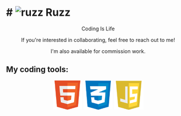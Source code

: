 # # <img src="./images/rzlogo.png" alt="ruzz" width="30" height="30"> Ruzz

<p align="center">Coding Is Life</p>
<p align="center">If you're interested in collaborating, feel free to reach out to me!</h5>
<p align="center">I'm also available for commission work.</p>

## My coding tools:
<div align="center">
    <img src="./images/html.png" alt="Html" width="80" height="80">
    <img src="./images/css.png" alt="Css" width="80" height="80">
    <img src="./images/js.png" alt="Js" width="80" height="80">
</div>


